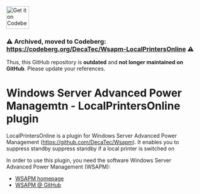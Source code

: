 <a href="https://codeberg.org/DecaTec/Wsapm-LocalPrintersOnline">
    <img alt="Get it on Codeberg" src="https://get-it-on.codeberg.org/get-it-on-blue-on-white.png" height="60">
</a>

### ⚠️ Archived, moved to Codeberg: https://codeberg.org/DecaTec/Wsapm-LocalPrintersOnline ⚠️

Thus, this GitHub repository is **outdated** and **not longer maintained on GitHub**. Please update your references.

# Windows Server Advanced Power Managemtn - LocalPrintersOnline plugin
LocalPrintersOnline is a plugin for Windows Server Advanced Power Management (https://github.com/DecaTec/Wsapm). It enables you to suppress standby suppress standby if a local printer is switched on

In order to use this plugin, you need the software Windows Server Advanced Power Management (WSAPM):
- [WSAPM homepage](https://decatec.de/software/windows-server-advanced-power-management_en/)
- [WSAPM @ GitHub](https://github.com/DecaTec/Wsapm)
